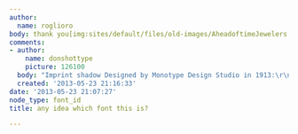 ```yaml
---
author:
  name: roglioro
body: thank you[img:sites/default/files/old-images/AheadoftimeJewelers logo_3682.jpg]
comments:
- author:
    name: donshottype
    picture: 126100
  body: "Imprint shadow Designed by Monotype Design Studio in 1913:\r\nhttp://www.linotype.com/167783/imprintshadowregular-font.html\r\nDon"
  created: '2013-05-23 21:16:33'
date: '2013-05-23 21:07:27'
node_type: font_id
title: any idea which font this is?

---
```

